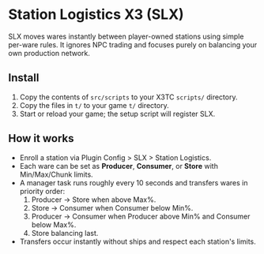 # Station Logistics X3 (SLX)

SLX moves wares instantly between player-owned stations using simple per-ware rules.
It ignores NPC trading and focuses purely on balancing your own production network.

## Install
1. Copy the contents of `src/scripts` to your X3TC `scripts/` directory.
2. Copy the files in `t/` to your game `t/` directory.
3. Start or reload your game; the setup script will register SLX.

## How it works
- Enroll a station via Plugin Config > SLX > Station Logistics.
- Each ware can be set as **Producer**, **Consumer**, or **Store** with Min/Max/Chunk limits.
- A manager task runs roughly every 10 seconds and transfers wares in priority order:
  1. Producer -> Store when above Max%.
  2. Store -> Consumer when Consumer below Min%.
  3. Producer -> Consumer when Producer above Min% and Consumer below Max%.
  4. Store balancing last.
- Transfers occur instantly without ships and respect each station's limits.

